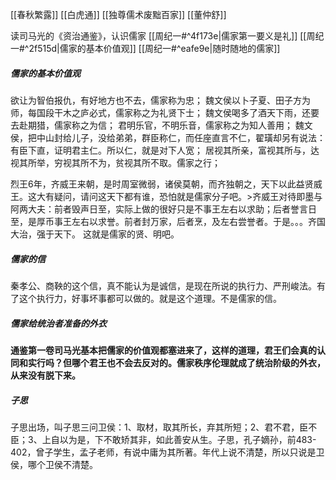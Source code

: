 [[春秋繁露]]
[[白虎通]]
[[独尊儒术废黜百家]]
[[董仲舒]]

读司马光的《资治通鉴》，认识儒家
[[周纪一#^4f173e|儒家第一要义是礼]]
[[周纪一#^2f515d|儒家的基本价值观]]
[[周纪一#^eafe9e|随时随地的儒家]]

##### 儒家的基本价值观
欲让为智伯报仇，有好地方也不去，儒家称为忠； 
魏文侯以卜子夏、田子方为师，每国段干木之庐必式，儒家称之为礼贤下士；
魏文侯喝多了酒天下雨，还要去赴期猎，儒家称之为信；
君明乐官，不明乐音，儒家称之为知人善用；
魏文侯，把中山封给儿子，没给弟弟，群臣称仁，而任座直言不仁，翟璜却另有说法：有臣下直，证明君主仁。所以仁，就是对下人宽；
居视其所亲，富视其所与，达视其所举，穷视其所不为，贫视其所不取。儒家之行；

烈王6年，齐威王来朝，是时周室微弱，诸侯莫朝，而齐独朝之，天下以此益贤威王。这大有疑问，请问这天下都有谁，恐怕就是儒家分子吧。>齐威王对待即墨与阿两大夫：前者毁声日至，实际上做的很好只是不事王左右以求助；后者誉言日至，是厚币事王左右以求誉。前者封万家，后者烹，及左右尝誉者。于是。。。齐国大治，强于天下。 这就是儒家的贤、明吧。

##### 儒家的信
秦孝公、商鞅的这个信，真不能认为是诚信，是现在所说的执行力、严刑峻法。有了这个执行力，好事坏事都可以做的。就是这个道理。不是儒家的信。


##### 儒家给统治者准备的外衣


**通鉴第一卷司马光基本把儒家的价值观都塞进来了，这样的道理，君王们会真的认同和实行吗？但哪个君王也不会去反对的。儒家秩序伦理就成了统治阶级的外衣，从来没有脱下来。**

##### 子思
子思出场，叫子思三问卫侯：1、取材，取其所长，弃其所短；2、君不君，臣不臣；3、上自以为是，下不敢矫其非，如此善安从生。子思，孔子嫡孙，前483-402，曾子学生，孟子老师，有说中庸为其所著。年代上说不清楚，所以只说是卫侯，哪个卫侯不清楚。